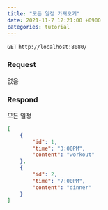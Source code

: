```yaml
---
title: "모든 일정 가져오기"
date: 2021-11-7 12:21:00 +0900
categories: tutorial
---
```

`GET` `http://localhost:8080/`

### Request
없음

### Respond
모든 일정
```json
[
    {
        "id": 1,
        "time": "3:00PM",
        "content": "workout"
    },
    {
        "id": 2,
        "time": "7:00PM",
        "content": "dinner"
    }
]
```
